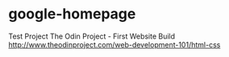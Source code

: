 # google-homepage
Test Project
The Odin Project - First Website Build
http://www.theodinproject.com/web-development-101/html-css
